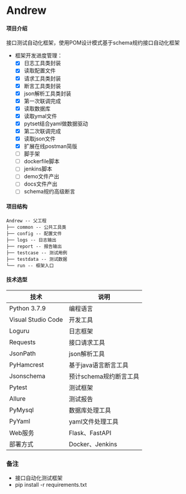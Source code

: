 # Andrew

#### 项目介绍

接口测试自动化框架，使用POM设计模式基于schema规约接口自动化框架
* 框架开发进度管理：
  - [x] 日志工具类封装
  - [x] 读取配置文件
  - [x] 请求工具类封装
  - [x] 断言工具类封装
  - [x] json解析工具类封装
  - [x] 第一次联调完成
  - [x] 读取数据库
  - [x] 读取ymal文件
  - [x] pytset结合yaml做数据驱动
  - [x] 第二次联调完成
  - [x] 读取json文件
  - [x] 扩展在线postman简版
  - [ ] 脚手架
  - [ ] dockerfile脚本
  - [ ] jenkins脚本
  - [ ] demo文件产出
  - [ ] docs文件产出
  - [ ] schema规约高级断言

#### 项目结构

```
Andrew -- 父工程
├── common -- 公共工具类
├── config -- 配置文件
├── logs -- 日志输出
├── report -- 报告输出
├── testcase -- 测试用例
├── testdata -- 测试数据
└── run -- 框架入口
```

#### 技术选型

| 技术                 | 说明                                                         
| -------------------- | ---------------------------
| Python 3.7.9         | 编程语言
| Visual Studio Code   | 开发工具
| Loguru               | 日志框架
| Requests             | 接口请求工具
| JsonPath             | json解析工具
| PyHamcrest           | 基于java语言断言工具
| Jsonschema           | 预计schema规约断言工具
| Pytest               | 测试框架
| Allure               | 测试报告
| PyMysql              | 数据库处理工具
| PyYaml               | yaml文件处理工具
| Web服务               | Flask、FastAPI
| 部署方式              | Docker、Jenkins

### 备注

* 接口自动化测试框架
* pip install -r requirements.txt